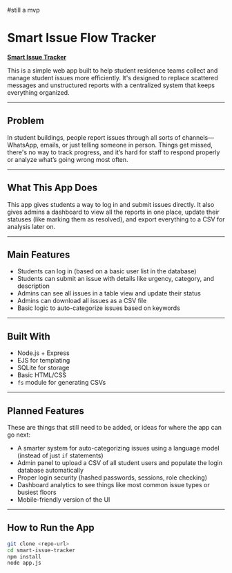 #still a mvp
# Smart Issue Flow Tracker
**[Smart Issue Tracker](https://crescentissue-tracker.onrender.com/login)** 

This is a simple web app built to help student residence teams collect and manage student issues more efficiently. It's designed to replace scattered messages and unstructured reports with a centralized system that keeps everything organized.

---

## Problem

In student buildings, people report issues through all sorts of channels—WhatsApp, emails, or just telling someone in person. Things get missed, there's no way to track progress, and it’s hard for staff to respond properly or analyze what’s going wrong most often.

---

## What This App Does

This app gives students a way to log in and submit issues directly. It also gives admins a dashboard to view all the reports in one place, update their statuses (like marking them as resolved), and export everything to a CSV for analysis later on.

---

## Main Features

- Students can log in (based on a basic user list in the database)
- Students can submit an issue with details like urgency, category, and description
- Admins can see all issues in a table view and update their status
- Admins can download all issues as a CSV file
- Basic logic to auto-categorize issues based on keywords

---

## Built With

- Node.js + Express
- EJS for templating
- SQLite for storage
- Basic HTML/CSS
- `fs` module for generating CSVs

---

## Planned Features

These are things that still need to be added, or ideas for where the app can go next:

- A smarter system for auto-categorizing issues using a language model (instead of just `if` statements)
- Admin panel to upload a CSV of all student users and populate the login database automatically
- Proper login security (hashed passwords, sessions, role checking)
- Dashboard analytics to see things like most common issue types or busiest floors
- Mobile-friendly version of the UI

---

## How to Run the App

```bash
git clone <repo-url>
cd smart-issue-tracker
npm install
node app.js
